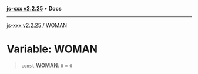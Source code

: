 [**js-xxx v2.2.25**](../README.md) • **Docs**

***

[js-xxx v2.2.25](../README.md) / WOMAN

# Variable: WOMAN

> `const` **WOMAN**: `0` = `0`
